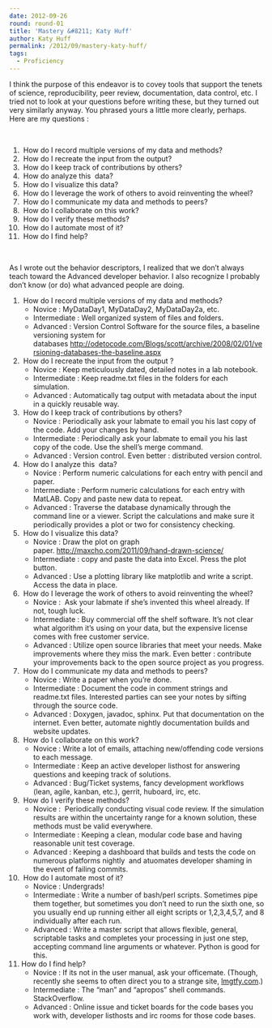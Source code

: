 ```yaml
---
date: 2012-09-26
round: round-01
title: 'Mastery &#8211; Katy Huff'
author: Katy Huff
permalink: /2012/09/mastery-katy-huff/
tags:
  - Proficiency
---
```

I think the purpose of this endeavor is to covey tools that support the tenets of science, reproducibility, peer review, documentation, data control, etc. I tried not to look at your questions before writing these, but they turned out very similarly anyway. You phrased yours a little more clearly, perhaps. Here are my questions :

&nbsp;

1.   How do I record multiple versions of my data and methods?
2.   How do I recreate the input from the output?
3.   How do I keep track of contributions by others?
4.   How do analyze this  data?
5.   How do I visualize this data?
6.   How do I leverage the work of others to avoid reinventing the wheel?
7.   How do I communicate my data and methods to peers?
8.   How do I collaborate on this work?
9.   How do I verify these methods?
10.  How do I automate most of it?
11.  How do I find help?

&nbsp;

As I wrote out the behavior descriptors, I realized that we don&#8217;t always teach toward the Advanced developer behavior. I also recognize I probably don&#8217;t know (or do) what advanced people are doing.

1.   How do I record multiple versions of my data and methods? 
    *   Novice : MyDataDay1, MyDataDay2, MyDataDay2a, etc.
    *   Intermediate : Well organized system of files and folders.
    *   Advanced : Version Control Software for the source files, a baseline versioning system for databases <http://odetocode.com/Blogs/scott/archive/2008/02/01/versioning-databases-the-baseline.aspx>
2.   How do I recreate the input from the output ? 
    *   Novice : Keep meticulously dated, detailed notes in a lab notebook.
    *   Intermediate : Keep readme.txt files in the folders for each simulation.
    *   Advanced : Automatically tag output with metadata about the input in a quickly reusable way.
3.   How do I keep track of contributions by others? 
    *   Novice : Periodically ask your labmate to email you his last copy of the code. Add your changes by hand.
    *   Intermediate : Periodically ask your labmate to email you his last copy of the code. Use the shell&#8217;s merge command.
    *   Advanced : Version control. Even better : distributed version control.
4.   How do I analyze this  data? 
    *   Novice : Perform numeric calculations for each entry with pencil and paper.
    *   Intermediate : Perform numeric calculations for each entry with MatLAB. Copy and paste new data to repeat.
    *   Advanced : Traverse the database dynamically through the command line or a viewer. Script the calculations and make sure it periodically provides a plot or two for consistency checking.
5.   How do I visualize this data? 
    *   Novice : Draw the plot on graph paper. <http://maxcho.com/2011/09/hand-drawn-science/>
    *   Intermediate : copy and paste the data into Excel. Press the plot button.
    *   Advanced : Use a plotting library like matplotlib and write a script. Access the data in place.
6.   How do I leverage the work of others to avoid reinventing the wheel? 
    *   Novice :  Ask your labmate if she&#8217;s invented this wheel already. If not, tough luck.
    *   Intermediate : Buy commercial off the shelf software. It&#8217;s not clear what algorithm it&#8217;s using on your data, but the expensive license comes with free customer service.
    *   Advanced : Utilize open source libraries that meet your needs. Make improvements where they miss the mark. Even better : contribute your improvements back to the open source project as you progress.
7.   How do I communicate my data and methods to peers? 
    *   Novice : Write a paper when you&#8217;re done.
    *   Intermediate : Document the code in comment strings and readme.txt files. Interested parties can see your notes by sifting through the source code.
    *   Advanced : Doxygen, javadoc, sphinx. Put that documentation on the internet. Even better, automate nightly documentation builds and website updates.
8.   How do I collaborate on this work? 
    *   Novice : Write a lot of emails, attaching new/offending code versions to each message.
    *   Intermediate : Keep an active developer listhost for answering questions and keeping track of solutions.
    *   Advanced : Bug/Ticket systems, fancy development workflows (lean, agile, kanban, etc.), gerrit, huboard, irc, etc.
9.   How do I verify these methods? 
    *   Novice :  Periodically conducting visual code review. If the simulation results are within the uncertainty range for a known solution, these methods must be valid everywhere.
    *   Intermediate : Keeping a clean, modular code base and having reasonable unit test coverage.
    *   Advanced : Keeping a dashboard that builds and tests the code on numerous platforms nightly  and atuomates developer shaming in the event of failing commits.
10.  How do I automate most of it? 
    *   Novice : Undergrads!
    *   Intermediate : Write a number of bash/perl scripts. Sometimes pipe them together, but sometimes you don&#8217;t need to run the sixth one, so you usually end up running either all eight scripts or 1,2,3,4,5,7, and 8 individually after each run.
    *   Advanced : Write a master script that allows flexible, general, scriptable tasks and completes your processing in just one step, accepting command line arguments or whatever. Python is good for this.
11. How do I find help? 
    *   Novice : If its not in the user manual, ask your officemate. (Though, recently she seems to often direct you to a strange site, [lmgtfy.com][1].)
    *   Intermediate : The &#8220;man&#8221; and &#8220;apropos&#8221; shell commands. StackOverflow.
    *   Advanced : Online issue and ticket boards for the code bases you work with, developer listhosts and irc rooms for those code bases.

 [1]: http://lmgtfy.com/
